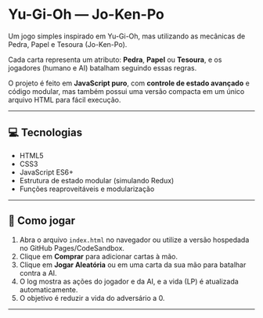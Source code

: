 
# Yu-Gi-Oh — Jo-Ken-Po

Um jogo simples inspirado em Yu-Gi-Oh, mas utilizando as mecânicas de Pedra, Papel e Tesoura (Jo-Ken-Po).  

Cada carta representa um atributo: **Pedra**, **Papel** ou **Tesoura**, e os jogadores (humano e AI) batalham seguindo essas regras.  

O projeto é feito em **JavaScript puro**, com **controle de estado avançado** e código modular, mas também possui uma versão compacta em um único arquivo HTML para fácil execução.

---

## 💻 Tecnologias

- HTML5
- CSS3
- JavaScript ES6+
- Estrutura de estado modular (simulando Redux)
- Funções reaproveitáveis e modularização

---

## 🚀 Como jogar

1. Abra o arquivo `index.html` no navegador ou utilize a versão hospedada no GitHub Pages/CodeSandbox.
2. Clique em **Comprar** para adicionar cartas à mão.
3. Clique em **Jogar Aleatória** ou em uma carta da sua mão para batalhar contra a AI.
4. O log mostra as ações do jogador e da AI, e a vida (LP) é atualizada automaticamente.
5. O objetivo é reduzir a vida do adversário a 0.

---
